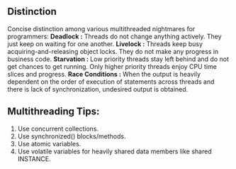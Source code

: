 ## Distinction
Concise distinction among various multithreaded nightmares for programmers:
**Deadlock :** Threads do not change anything actively. They just keep on waiting for one another.
**Livelock :** Threads keep busy acquiring-and-releasing object locks. They do not make any progress in business code.
**Starvation :** Low priority threads stay left behind and do not get chances to get running. Only higher priority threads enjoy CPU time slices and progress.
**Race Conditions :** When the output is heavily dependent on the order of execution of statements across threads and there is lack of synchronization, undesired output is obtained.

## Multithreading Tips:
1. Use concurrent collections.
2. Use synchronized() blocks/methods.
3. Use atomic variables.
4. Use volatile variables for heavily shared data members like shared INSTANCE.